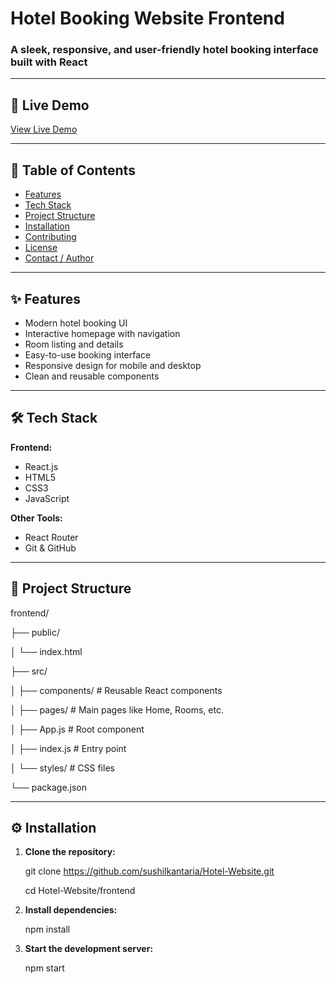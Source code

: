 # Hotel Booking Website Frontend

### A sleek, responsive, and user-friendly hotel booking interface built with React

---

## 🚀 Live Demo

[View Live Demo](https://hotel-website-beta-murex.vercel.app/)  


---

## 📑 Table of Contents

- [Features](#features)
- [Tech Stack](#tech-stack)
- [Project Structure](#project-structure)
- [Installation](#installation)
- [Contributing](#contributing)
- [License](#license)
- [Contact / Author](#contact--author)

---

## ✨ Features

- Modern hotel booking UI
- Interactive homepage with navigation
- Room listing and details
- Easy-to-use booking interface
- Responsive design for mobile and desktop
- Clean and reusable components

---

## 🛠 Tech Stack

**Frontend:**
- React.js
- HTML5
- CSS3
- JavaScript

**Other Tools:**
- React Router
- Git & GitHub

---

## 📁 Project Structure

   frontend/
  
   ├── public/
   
   │ └── index.html
   
   ├── src/
   
   │ ├── components/ # Reusable React components
   
   │ ├── pages/ # Main pages like Home, Rooms, etc.
   
   │ ├── App.js # Root component
   
   │ ├── index.js # Entry point
   
   │ └── styles/ # CSS files
   
   └── package.json

---

## ⚙️ Installation

1. **Clone the repository:**
 
   git clone https://github.com/sushilkantaria/Hotel-Website.git

    cd Hotel-Website/frontend

3. **Install dependencies:**

   npm install

2. **Start the development server:**

   npm start
